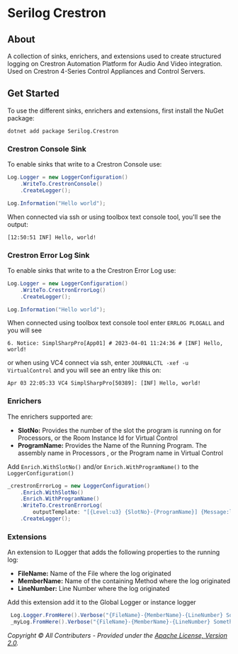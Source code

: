 # Serilog Crestron

## About
A collection of sinks, enrichers, and extensions used to create structured logging on Crestron Automation Platform for Audio And Video integration. Used on Crestron 4-Series Control Appliances and Control Servers.

## Get Started

To use the different sinks, enrichers and extensions, first install the NuGet package:
```
dotnet add package Serilog.Crestron
```

### Crestron Console Sink

To enable sinks that write to a Crestron Console use:
```csharp
Log.Logger = new LoggerConfiguration()
    .WriteTo.CrestronConsole()
    .CreateLogger();

Log.Information("Hello world");
```

When connected via ssh or using toolbox text console tool, you'll see the output:

```
[12:50:51 INF] Hello, world!
```

### Crestron Error Log Sink

To enable sinks that write to a the Crestron Error Log use:
```csharp
Log.Logger = new LoggerConfiguration()
    .WriteTo.CrestronErrorLog()
    .CreateLogger();

Log.Information("Hello world");
```
When connected using toolbox text console tool enter `ERRLOG PLOGALL` and you will see
```
6. Notice: SimplSharpPro[App01] # 2023-04-01 11:24:36 # [INF] Hello, world!
```
or when using VC4 connect via ssh, enter `JOURNALCTL -xef -u VirtualControl` and you will see an entry like this on:
```
Apr 03 22:05:33 VC4 SimplSharpPro[50389]: [INF] Hello, world!
```

### Enrichers

The enrichers supported are:

* **SlotNo:** Provides the number of the slot the program is running on for Processors, or the Room Instance Id for Virtual Control
* **ProgramName:** Provides the Name of the Running Program. The assembly name in Processors , or the Program name in Virtual Control

Add `Enrich.WithSlotNo()` and/or `Enrich.WithProgramName()` to the `LoggerConfiguration()`

```csharp
_crestronErrorLog = new LoggerConfiguration()
    .Enrich.WithSlotNo()
    .Enrich.WithProgramName()
    .WriteTo.CrestronErrorLog(
        outputTemplate: "[{Level:u3} {SlotNo}-{ProgramName}] {Message:lj}")
    .CreateLogger();  
```

### Extensions

An extension to ILogger that adds the following properties to the running log:

* **FileName:** Name of the File where the log originated
* **MemberName:** Name of the containing Method where the log originated
* **LineNumber:** Line Number where the log originated

Add this extension add it to the Global Logger or instance logger
```csharp
 Log.Logger.FromHere().Verbose("{FileName}-{MemberName}-{LineNumber} Something to log");
 _myLog.FromHere().Verbose("{FileName}-{MemberName}-{LineNumber} Something to log");
```

_Copyright &copy; All Contributers - Provided under the [Apache License, Version 2.0](http://apache.org/licenses/LICENSE-2.0.html)._